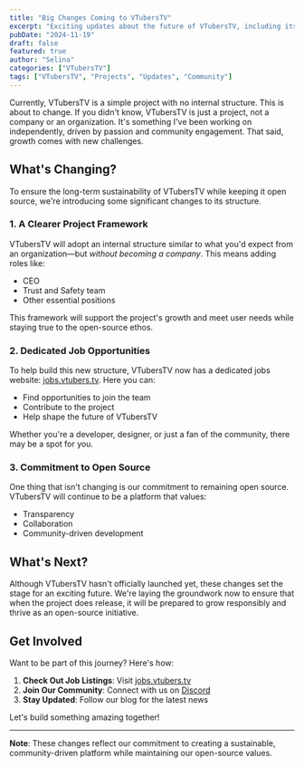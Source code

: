 ```yaml
---
title: "Big Changes Coming to VTubersTV"
excerpt: "Exciting updates about the future of VTubersTV, including its new organizational structure and job opportunities for the community."
pubDate: "2024-11-19"
draft: false
featured: true
author: "Selina"
categories: ["VTubersTV"]
tags: ["VTubersTV", "Projects", "Updates", "Community"]
---
```


Currently, VTubersTV is a simple project with no internal structure. This is about to change. If you didn't know, VTubersTV is just a project, not a company or an organization. It's something I've been working on independently, driven by passion and community engagement. That said, growth comes with new challenges.

## What's Changing?

To ensure the long-term sustainability of VTubersTV while keeping it open source, we're introducing some significant changes to its structure.

### 1. A Clearer Project Framework

VTubersTV will adopt an internal structure similar to what you'd expect from an organization—but *without becoming a company*. This means adding roles like:
- CEO
- Trust and Safety team
- Other essential positions

This framework will support the project's growth and meet user needs while staying true to the open-source ethos.

### 2. Dedicated Job Opportunities

To help build this new structure, VTubersTV now has a dedicated jobs website: [jobs.vtubers.tv](https://jobs.vtubers.tv). Here you can:
- Find opportunities to join the team
- Contribute to the project
- Help shape the future of VTubersTV

Whether you're a developer, designer, or just a fan of the community, there may be a spot for you.

### 3. Commitment to Open Source

One thing that isn't changing is our commitment to remaining open source. VTubersTV will continue to be a platform that values:
- Transparency
- Collaboration
- Community-driven development

## What's Next?

Although VTubersTV hasn't officially launched yet, these changes set the stage for an exciting future. We're laying the groundwork now to ensure that when the project does release, it will be prepared to grow responsibly and thrive as an open-source initiative.

## Get Involved

Want to be part of this journey? Here's how:

1. **Check Out Job Listings**: Visit [jobs.vtubers.tv](https://jobs.vtubers.tv)
2. **Join Our Community**: Connect with us on [Discord](https://discord.gg/KtaNFKjFKQ)
3. **Stay Updated**: Follow our blog for the latest news

Let's build something amazing together!

---

**Note**: These changes reflect our commitment to creating a sustainable, community-driven platform while maintaining our open-source values. 